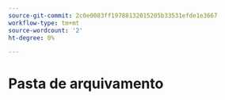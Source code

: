 ```yaml
---
source-git-commit: 2c0e0083ff19788132015205b33531efde1e3667
workflow-type: tm+mt
source-wordcount: '2'
ht-degree: 0%

---
```

# Pasta de arquivamento
